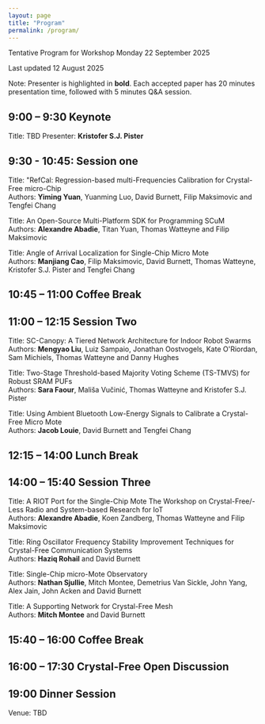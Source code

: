 ```yaml
---
layout: page
title: "Program"
permalink: /program/
---
```


Tentative Program for Workshop Monday 22 September 2025

Last updated 12 August 2025

Note: Presenter is highlighted in **bold**. Each accepted paper has 20 minutes presentation time, followed with 5 minutes Q&A session.

## 9:00 – 9:30 Keynote
Title: TBD
Presenter: **Kristofer S.J. Pister**

## 9:30 - 10:45: Session one
Title: "RefCal: Regression-based multi-Frequencies Calibration for Crystal-Free micro-Chip<br>
Authors: **Yiming Yuan**, Yuanming Luo, David Burnett, Filip Maksimovic and Tengfei Chang

Title: An Open-Source Multi-Platform SDK for Programming SCuM<br>
Authors: **Alexandre Abadie**, Titan Yuan, Thomas Watteyne and Filip Maksimovic

Title: Angle of Arrival Localization for Single-Chip Micro Mote<br>
Authors: **Manjiang Cao**, Filip Maksimovic, David Burnett, Thomas Watteyne, Kristofer S.J. Pister and Tengfei Chang

## 10:45 – 11:00 Coffee Break

## 11:00 – 12:15 Session Two

Title: SC-Canopy: A Tiered Network Architecture for Indoor Robot Swarms<br>
Authors: **Mengyao Liu**, Luiz Sampaio, Jonathan Oostvogels, Kate O'Riordan, Sam Michiels, Thomas Watteyne and Danny Hughes

Title: Two-Stage Threshold-based Majority Voting Scheme (TS-TMVS) for Robust SRAM PUFs<br>
Authors: **Sara Faour**, Mališa Vučinić, Thomas Watteyne and Kristofer S.J. Pister

Title: Using Ambient Bluetooth Low-Energy Signals to Calibrate a Crystal-Free Micro Mote<br>
Authors: **Jacob Louie**, David Burnett and Tengfei Chang

## 12:15 – 14:00 Lunch Break

## 14:00 – 15:40 Session Three

Title: A RIOT Port for the Single-Chip Mote
The Workshop on Crystal-Free/-Less Radio and System-based Research for IoT<br>
Authors: **Alexandre Abadie**, Koen Zandberg, Thomas Watteyne and Filip Maksimovic

Title: Ring Oscillator Frequency Stability Improvement Techniques for Crystal-Free Communication Systems<br>
Authors: **Haziq Rohail** and David Burnett

Title: Single-Chip micro-Mote Observatory<br>
Authors: **Nathan Sjullie**, Mitch Montee, Demetrius Van Sickle, John Yang, Alex Jain, John Acken and David Burnett

Title: A Supporting Network for Crystal-Free Mesh<br>
Authors: **Mitch Montee** and David Burnett

## 15:40 – 16:00 Coffee Break

## 16:00 – 17:30 Crystal-Free Open Discussion

## 19:00 Dinner Session

Venue: TBD

